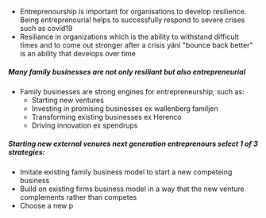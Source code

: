 - Entreprenourship is important for organisations to develop resilience. Being entreprenourial helps to successfully respond to severe crises such as covid19
- Resiliance in organizations which is the ability to withstand difficult times and to come out stronger after a crisis yäni "bounce back better" is an ability that develops over time


##### Many family businesses are not only resiliant but also entrepreneurial

- Family businesses are strong engines for entrepreneurship, such as:
	- Starting new ventures
	- Investing in promising businesses ex wallenberg familjen
	- Transforming existing businesses ex Herenco
	- Driving innovation ex spendrups

##### Starting new external venures next generation entreprenours select 1 of 3 strategies:
- Imitate existing family business model to start a new competeing business
- Build on existing firms business model in a way that the new venture complements rather than competes
- Choose a new p
